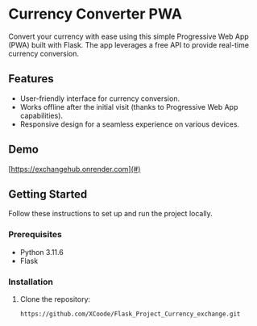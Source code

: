 # Currency Converter PWA

Convert your currency with ease using this simple Progressive Web App (PWA) built with Flask. The app leverages a free API to provide real-time currency conversion.

## Features

- User-friendly interface for currency conversion.
- Works offline after the initial visit (thanks to Progressive Web App capabilities).
- Responsive design for a seamless experience on various devices.

## Demo

[https://exchangehub.onrender.com](#)  <!-- Add a link to your live demo when available -->

## Getting Started

Follow these instructions to set up and run the project locally.

### Prerequisites

- Python 3.11.6
- Flask

### Installation

1. Clone the repository:

   ```bash
   https://github.com/XCoode/Flask_Project_Currency_exchange.git
